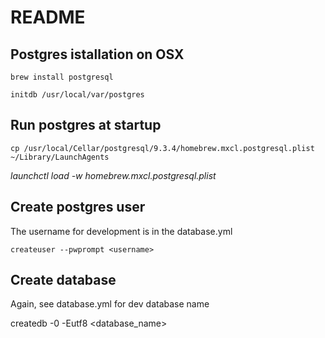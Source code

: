 README
======

Postgres istallation on OSX
---------------------------

`brew install postgresql`

`initdb /usr/local/var/postgres`

Run postgres at startup
-----------------------

`cp /usr/local/Cellar/postgresql/9.3.4/homebrew.mxcl.postgresql.plist ~/Library/LaunchAgents`

*launchctl load -w homebrew.mxcl.postgresql.plist*

Create postgres user
--------------------

The username for development is in the database.yml

`createuser --pwprompt <username>`

Create database
---------------

Again, see database.yml for dev database name

createdb -0<username> -Eutf8 <database_name>
